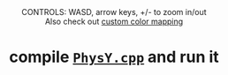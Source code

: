 <html><body><div align="center"><span>CONTROLS: WASD, arrow keys, +/- to zoom in/out</span><br><span>Also check out <a href="https://github.com/YOUWILLDIE666/PhysY/tree/master/cm%20examples">custom color mapping</a></span><h1>compile <code><a  href="https://github.com/YOUWILLDIE666/PhysY/blob/master/PhysY.cpp">PhysY.cpp</a></code> and run it</h1></div></body></html>
